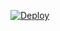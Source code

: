 [![Deploy](https://www.herokucdn.com/deploy/button.svg)](https://www.heroku.com/deploy?template=https://github.com/kepo-cupul/gatau)
